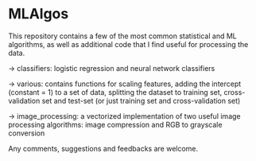 # MLAlgos

This repository contains a few of the most common statistical and ML algorithms, as well as additional code that I find useful for processing the data.


 -> classifiers: logistic regression and neural network classifiers
 
 -> various: contains functions for scaling features, adding the intercept (constant = 1) to a set of data, splitting the dataset to training set, cross-validation set and test-set (or just training set and cross-validation set)
 
 -> image_processing: a vectorized implementation of two useful image processing algorithms: image compression and RGB to grayscale conversion
 


Any comments, suggestions and feedbacks are welcome.
